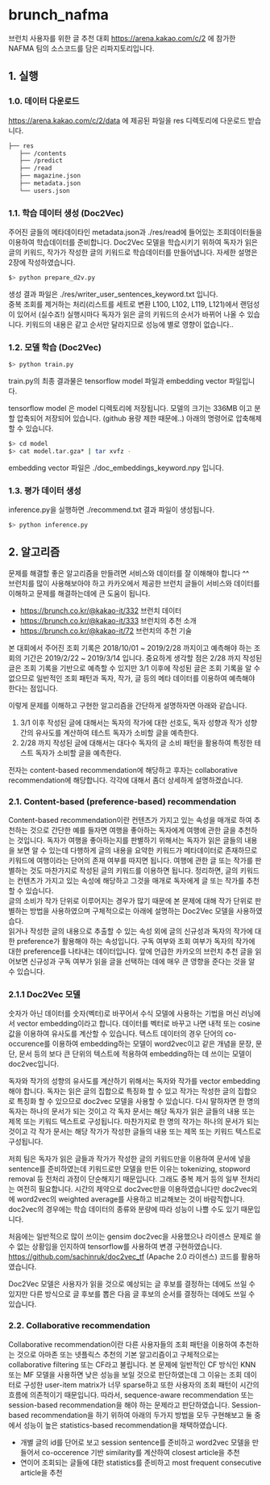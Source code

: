# brunch_nafma

브런치 사용자를 위한 글 추천 대회 https://arena.kakao.com/c/2 
에 참가한 NAFMA 팀의 소스코드를 담은 리파지토리입니다.  


## 1. 실행
### 1.0. 데이터 다운로드
https://arena.kakao.com/c/2/data 에 제공된 파일을 
res 디렉토리에 다운로드 받습니다. 

```bash
├── res
   ├── /contents
   ├── /predict
   ├── /read
   ├── magazine.json
   ├── metadata.json
   └── users.json
``` 

### 1.1. 학습 데이터 생성 (Doc2Vec)
주어진 글들의 메타데이타인 metadata.json과 ./res/read에 들어있는 조회데이터들을 이용하여 학습데이터를 준비합니다. 
Doc2Vec 모델을 학습시키기 위하여 독자가 읽은 글의 키워드, 작가가 작성한 글의 키워드로 학습데이터를 만들어냅니다. 자세한 설명은 2장에 작성하였습니다.

```bash
$> python prepare_d2v.py
``` 
생성 결과 파일은 ./res/writer_user_sentences_keyword.txt 입니다.  
중복 조회를 제거하는 처리(리스트를 세트로 변환 L100, L102, L119, L121)에서 랜덤성이 있어서 (실수죠!) 실행시마다 독자가 읽은 글의 키워드의 순서가 바뀌어 나올 수 있습니다. 키워드의 내용은 같고 순서만 달라지므로 성능에 별로 영향이 없습니다..

### 1.2. 모델 학습 (Doc2Vec)

```bash
$> python train.py
``` 

train.py의 최종 결과물은 tensorflow model 파일과 embedding vector 파일입니다.

tensorflow model 은 model 디렉토리에 저장됩니다. 
모델의 크기는 336MB 이고 분할 압축되어 저장되어 있습니다.  (github 용량 제한 때문에..)
아래의 명령어로 압축해제 할 수 있습니다. 

```bash
$> cd model
$> cat model.tar.gza* | tar xvfz -
``` 

embedding vector 파일은 ./doc_embeddings_keyword.npy 입니다. 


### 1.3. 평가 데이터 생성 
inference.py을 실행하면 ./recommend.txt 결과 파일이 생성됩니다.

```bash
$> python inference.py
``` 

## 2. 알고리즘
문제를 해결할 좋은 알고리즘을 만들려면 서비스와 데이터를 잘 이해해야 합니다 ^^  
브런치를 많이 사용해보아야 하고 카카오에서 제공한 브런치 글들이 서비스와 데이터를 이해하고 문제를 해결하는데에 큰 도움이 됩니다.
* https://brunch.co.kr/@kakao-it/332 브런치 데이터
* https://brunch.co.kr/@kakao-it/333 브런치의 추천 소개
* https://brunch.co.kr/@kakao-it/72 브런치의 추천 기술

본 대회에서 주어진 조회 기록은 2018/10/01 ~ 2019/2/28 까지이고 예측해야 하는 조회의 기간은 2019/2/22 ~ 2019/3/14 입니다.
중요하게 생각할 점은 2/28 까지 작성된 글은 조회 기록을 기반으로 예측할 수 있지만 3/1 이후에 작성된 글은 조회 기록을 알 수 없으므로 일반적인 조회 패턴과 독자, 작가, 글 등의 메타 데이터를 이용하여 예측해야 한다는 점입니다.

이렇게 문제를 이해하고 구현한 알고리즘을 간단하게 설명하자면 아래와 같습니다.  
1. 3/1 이후 작성된 글에 대해서는 독자의 작가에 대한 선호도, 독자 성향과 작가 성향간의 유사도를 계산하여 테스트 독자가 소비할 글을 예측한다.
2. 2/28 까지 작성된 글에 대해서는 대다수 독자의 글 소비 패턴을 활용하여 특정한 테스트 독자가 소비할 글을 예측한다.

전자는 content-based recommendation에 해당하고 후자는 collaborative recommendation에 해당합니다.
각각에 대해서 좀더 상세하게 설명하겠습니다.

### 2.1. Content-based (preference-based) recommendation
Content-based recommendation이란 컨텐츠가 가지고 있는 속성을 매개로 하여 추천하는 것으로 간단한 예를 들자면 여행을 좋아하는 독자에게 여행에 관한 글을 추천하는 것입니다. 독자가 여행을 좋아하는지를 판별하기 위해서는 독자가 읽은 글들의 내용을 보면 알 수 있는데 다행하게 글의 내용을 요약한 키워드가 메타데이터로 존재하므로 키워드에 여행이라는 단어의 존재 여부를 따지면 됩니다. 여행에 관한 글 또는 작가를 판별하는 것도 마찬가지로 작성된 글의 키워드를 이용하면 됩니다. 정리하면, 글의 키워드는 컨텐츠가 가지고 있는 속성에 해당하고 그것을 매개로 독자에게 글 또는 작가를 추천할 수 있습니다.  
글의 소비가 작가 단위로 이루어지는 경우가 많기 때문에 본 문제에 대해 작가 단위로 판별하는 방법을 사용하였으며 구체적으로는 아래에 설명하는 Doc2Vec 모델을 사용하였습다.  
읽거나 작성한 글의 내용으로 추출할 수 있는 속성 외에 글의 신규성과 독자의 작가에 대한 preference가 활용해야 하는 속성입니다. 구독 여부와 조회 여부가 독자의 작가에 대한 preference를 나타내는 데이터입니다. 앞에 언급한 카카오의 브런치 추천 글을 읽어보면 신규성과 구독 여부가 읽을 글을 선택하는 데에 매우 큰 영향을 준다는 것을 알 수 있습니다.

### 2.1.1 Doc2Vec 모델
숫자가 아닌 데이터를 숫자(벡터)로 바꾸어서 수식 모델에 사용하는 기법을 머신 러닝에서 vector embedding이라고 합니다. 데이터를 벡터로 바꾸고 나면 내적 또는 cosine 값을 이용하여 유사도를 계산할 수 있습니다.
텍스트 데이터의 경우 단어의 co-occurence를 이용하여 embedding하는 모델이 word2vec이고 같은 개념을 문장, 문단, 문서 등의 보다 큰 단위의 텍스트에 적용하여 embedding하는 데 쓰이는 모델이 doc2vec입니다.

독자와 작가의 성향의 유사도를 계산하기 위해서는 독자와 작가를 vector embedding 해야 합니다.
독자는 읽은 글의 집합으로 특징화 할 수 있고 작가는 작성한 글의 집합으로 특징화 할 수 있으므로 doc2vec 모델을 사용할 수 있습니다.
다시 말하자면 한 명의 독자는 하나의 문서가 되는 것이고 각 독자 문서는 해당 독자가 읽은 글들의 내용 또는 제목 또는 키워드 텍스트로 구성됩니다. 마찬가지로 한 명의 작가는 하나의 문서가 되는 것이고 각 작가 문서는 해당 작가가 작성한 글들의 내용 또는 제목 또는 키워드 텍스트로 구성됩니다.

저희 팀은 독자가 읽은 글들과 작가가 작성한 글의 키워드만을 이용하여 문서에 넣을 sentence를 준비하였는데 키워드로만 모델을 만든 이유는 tokenizing, stopword removal 등 전처리 과정이 단순해지기 때문입니다. 그래도 중복 제거 등의 일부 전처리는 여전히 필요합니다.
시간의 제약으로 doc2vec만을 이용하였습니다만 doc2vec외에 word2vec의 weighted average를 사용하고 비교해보는 것이 바람직합니다. doc2vec의 경우에는 학습 데이터의 종류와 분량에 따라 성능이 나쁠 수도 있기 때문입니다. 

처음에는 일반적으로 많이 쓰이는 gensim doc2vec을 사용했으나 라이센스 문제로 쓸 수 없는 상황임을 인지하여 tensorflow를 사용하여 변경 구현하였습니다.
https://github.com/sachinruk/doc2vec_tf  (Apache 2.0 라이센스) 코드를 활용하였습니다.

Doc2Vec 모델은 사용자가 읽을 것으로 예상되는 글 후보를 결정하는 데에도 쓰일 수 있지만 다른 방식으로 글 후보를 뽑은 다음 글 후보의 순서를 결정하는 데에도 쓰일 수 있습니다.

### 2.2. Collaborative recommendation
Collaborative recommendation이란 다른 사용자들의 조회 패턴을 이용하여 추천하는 것으로 아마존 또는 넷플릭스 추천의 기본 알고리즘이고 구체적으로는 collaborative filtering 또는 CF라고 불립니다. 본 문제에 일반적인 CF 방식인 KNN 또는 MF 모델을 사용하면 낮은 성능을 보일 것으로 판단하였는데 그 이유는 조회 데이터로 구성한 user-item matrix가 너무 sparse하고 또한 사용자의 조회 패턴이 시간의 흐름에 의존적이기 때문입니다. 따라서, sequence-aware recommendation 또는 session-based recommendation을 해야 하는 문제라고 판단하였습니다. Session-based recommendation을 하기 위하여 아래의 두가지 방법을 모두 구현해보고 둘 중에서 성능이 높은 statistics-based recommendation을 채택하였습니다.
* 개별 글의 id를 단어로 보고 session sentence를 준비하고 word2vec 모델을 만들어서 co-occerence 기반 similarity를 계산하여 closest article을 추천
* 연이어 조회되는 글들에 대한 statistics를 준비하고 most frequent consecutive article을 추천



